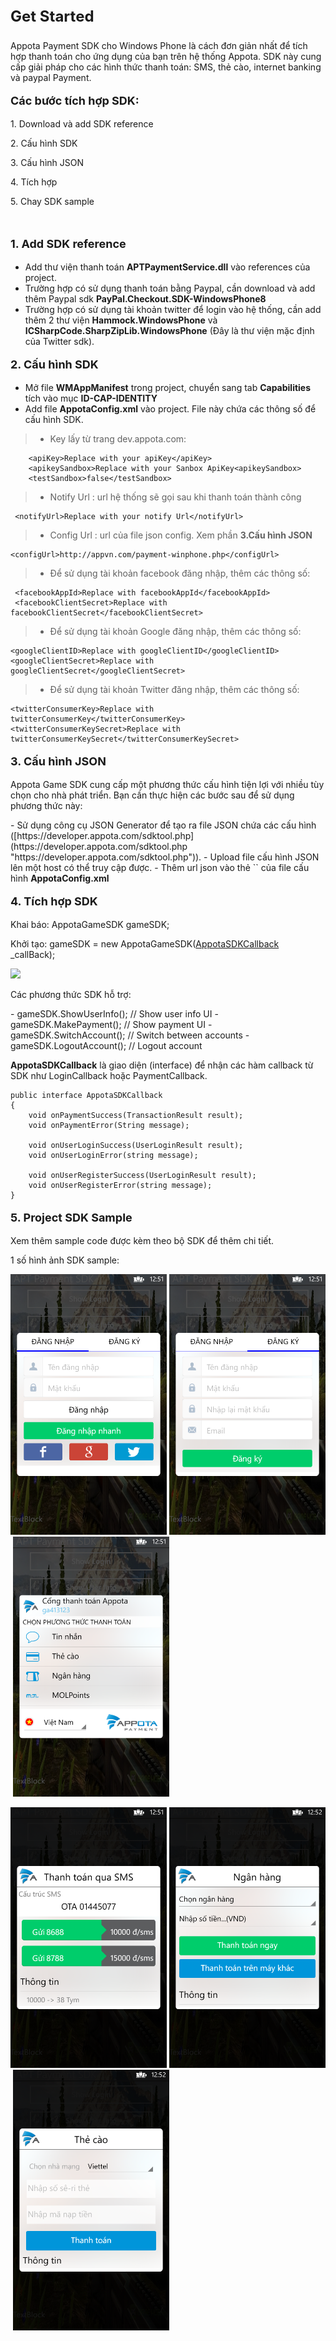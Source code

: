 <head>
<meta content="en-us" http-equiv="Content-Language" />
<meta content="text/html; charset=utf-8" http-equiv="Content-Type" />
<title>WP8 payment SDK - Get Started</title>
<style type="text/css">
.class_title {
	font-size: x-large;
}
.auto-style1 {
	font-size: large;
}
</style>

<link href="../main.css" rel="stylesheet" type="text/css" />
<link href="../code.css" rel="stylesheet" type="text/css" />
<script src="../rainbow.min.js"></script>
</head>
<body>

<p class="class_title"><strong>Get Started</strong></p>
<p>Appota Payment SDK cho Windows Phone là cách đơn giản nhất để tích hợp thanh toán cho ứng dụng của bạn trên hệ thống Appota. SDK này cung cấp giải pháp cho các hình thức thanh toán: SMS, thẻ cào, internet banking và paypal Payment.</p>
<p class="auto-style1"><strong>Các bước tích hợp SDK:</strong></p>
<p>1. Download và add SDK reference</p>
<p>2. Cấu hình SDK</p>
<p>3. Cấu hình JSON</p>
<p>4. Tích hợp</p>
<p>5. Chay SDK sample</p>
<p>&nbsp;</p>

<p class="auto-style1"><strong>1. Add SDK reference</strong></p>

- Add thư viện thanh toán <strong>APTPaymentService.dll</strong> vào references của project.
- Trường hợp có sử dụng thanh toán bằng Paypal, cần download và add thêm Paypal sdk <strong>PayPal.Checkout.SDK-WindowsPhone8</strong>
- Trường hợp có sử dụng tài khoản twitter để login vào hệ thống, cần add thêm 2 thư viện <strong>Hammock.WindowsPhone</strong> và <strong>ICSharpCode.SharpZipLib.WindowsPhone</strong> (Đây là thư viện mặc định của Twitter sdk).

<p class="auto-style1"><strong>2. Cấu hình SDK</strong></p>

- Mở file <strong>WMAppManifest</strong> trong project, chuyển sang tab <strong>Capabilities</strong> tích vào mục <strong>ID-CAP-IDENTITY</strong>
- Add file <strong>AppotaConfig.xml</strong> vào project. File này chứa các thông số để cấu hình SDK.
	
> - Key lấy từ trang dev.appota.com:

		<apiKey>Replace with your apiKey</apiKey>
		<apikeySandbox>Replace with your Sanbox ApiKey<apikeySandbox>
		<testSandbox>false</testSandbox>

	
> - Notify Url : url hệ thống sẽ gọi sau khi thanh toán thành công

	 <notifyUrl>Replace with your notify Url</notifyUrl>
	
> - Config Url : url của file json config.	 Xem phần <strong>3.Cấu hình JSON</strong>

	<configUrl>http://appvn.com/payment-winphone.php</configUrl>

> - Để sử dụng tài khoản facebook đăng nhập, thêm các thông số:

	 <facebookAppId>Replace with facebookAppId</facebookAppId>
  	 <facebookClientSecret>Replace with facebookClientSecret</facebookClientSecret>
	
> - Để sử dụng tài khoản Google đăng nhập, thêm các thông số:
 
	<googleClientID>Replace with googleClientID</googleClientID>
	<googleClientSecret>Replace with googleClientSecret</googleClientSecret>
	
> - Để sử dụng tài khoản Twitter đăng nhập, thêm các thông số:
 
	<twitterConsumerKey>Replace with twitterConsumerKey</twitterConsumerKey>
	<twitterConsumerKeySecret>Replace with twitterConsumerKeySecret</twitterConsumerKeySecret>
	

<p class="auto-style1"><strong>3. Cấu hình JSON</strong></p>

<p>Appota Game SDK cung cấp một phương thức cấu hình tiện lợi với nhiều tùy chọn cho nhà phát triển. Bạn cần thực hiện các bước sau để sử dụng phương thức này:</p>
- Sử dụng công cụ JSON Generator để tạo ra file JSON chứa các cấu hình
 ([https://developer.appota.com/sdktool.php](https://developer.appota.com/sdktool.php "https://developer.appota.com/sdktool.php")).
- Upload file cấu hình JSON lên một host có thể truy cập được.
- Thêm url json vào thẻ `<configUrl>` của file cấu hình <strong>AppotaConfig.xml</strong>

<p class="auto-style1"><strong>4. Tích hợp SDK</strong></p>

<p>Khai báo: AppotaGameSDK gameSDK;</p>
<p>Khởi tạo: gameSDK = new AppotaGameSDK(<a href="#AppotaSDKCallback">AppotaSDKCallback</a> _callBack);</p>
<p><img src="Init_SDK.JPG"/></p>

<p>Các phương thức SDK hỗ trợ:</p>
	- gameSDK.ShowUserInfo(); // Show user info UI
	- gameSDK.MakePayment(); // Show payment UI
	- gameSDK.SwitchAccount(); // Switch between accounts
	- gameSDK.LogoutAccount(); // Logout account

<strong><a name="AppotaSDKCallback">AppotaSDKCallback</a></strong> là giao diện (interface) để nhận các hàm callback từ SDK như LoginCallback hoặc PaymentCallback.

    public interface AppotaSDKCallback
    {
        void onPaymentSuccess(TransactionResult result);
        void onPaymentError(String message);

        void onUserLoginSuccess(UserLoginResult result);
        void onUserLoginError(string message);

        void onUserRegisterSuccess(UserLoginResult result);
        void onUserRegisterError(string message);
    }

<p class="auto-style1"><strong>5. Project SDK Sample</strong></p>

<p>Xem thêm sample code được kèm theo bộ SDK để thêm chi tiết.</p>
<p>1 số hình ảnh SDK sample:</p>
<p><img src="Document/1.png" width=250/>&nbsp;<img src="Document/2.png" width=250/>&nbsp;<img src="Document/3.png" width=250/></p>
<p><img src="Document/4.png" width=250/>&nbsp;<img src="Document/5.png" width=250/>&nbsp;<img src="Document/6.png" width=250/></p>



</body>

</html>
